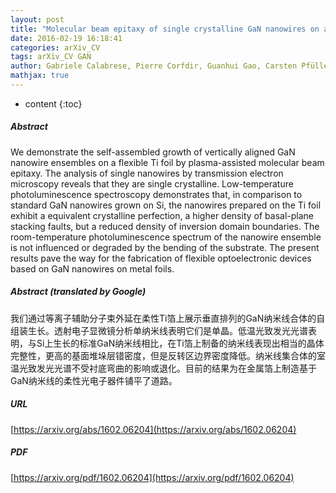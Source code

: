 ```yaml
---
layout: post
title: "Molecular beam epitaxy of single crystalline GaN nanowires on a flexible Ti foil"
date: 2016-02-19 16:18:41
categories: arXiv_CV
tags: arXiv_CV GAN
author: Gabriele Calabrese, Pierre Corfdir, Guanhui Gao, Carsten Pfüller, Achim Trampert, Oliver Brandt, Lutz Geelhaar, Sergio Fernández-Garrido
mathjax: true
---
```


* content
{:toc}

##### Abstract
We demonstrate the self-assembled growth of vertically aligned GaN nanowire ensembles on a flexible Ti foil by plasma-assisted molecular beam epitaxy. The analysis of single nanowires by transmission electron microscopy reveals that they are single crystalline. Low-temperature photoluminescence spectroscopy demonstrates that, in comparison to standard GaN nanowires grown on Si, the nanowires prepared on the Ti foil exhibit a equivalent crystalline perfection, a higher density of basal-plane stacking faults, but a reduced density of inversion domain boundaries. The room-temperature photoluminescence spectrum of the nanowire ensemble is not influenced or degraded by the bending of the substrate. The present results pave the way for the fabrication of flexible optoelectronic devices based on GaN nanowires on metal foils.

##### Abstract (translated by Google)
我们通过等离子辅助分子束外延在柔性Ti箔上展示垂直排列的GaN纳米线合体的自组装生长。透射电子显微镜分析单纳米线表明它们是单晶。低温光致发光光谱表明，与Si上生长的标准GaN纳米线相比，在Ti箔上制备的纳米线表现出相当的晶体完整性，更高的基面堆垛层错密度，但是反转区边界密度降低。纳米线集合体的室温光致发光光谱不受衬底弯曲的影响或退化。目前的结果为在金属箔上制造基于GaN纳米线的柔性光电子器件铺平了道路。

##### URL
[https://arxiv.org/abs/1602.06204](https://arxiv.org/abs/1602.06204)

##### PDF
[https://arxiv.org/pdf/1602.06204](https://arxiv.org/pdf/1602.06204)

